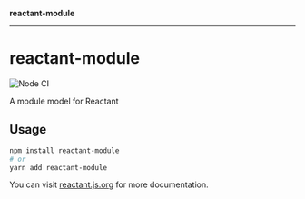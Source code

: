 **reactant-module**

***

# reactant-module

![Node CI](https://github.com/unadlib/reactant/workflows/Node%20CI/badge.svg)

A module model for Reactant

## Usage

```bash
npm install reactant-module
# or
yarn add reactant-module
```

You can visit [reactant.js.org](https://reactant.js.org/) for more documentation.
